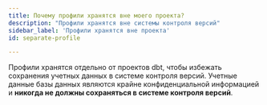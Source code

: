 ```yaml
---
title: Почему профили хранятся вне моего проекта?
description: "Профили хранятся вне системы контроля версий"
sidebar_label: 'Профили хранятся вне проекта'
id: separate-profile

---
```


Профили хранятся отдельно от проектов dbt, чтобы избежать сохранения учетных данных в системе контроля версий. Учетные данные базы данных являются крайне конфиденциальной информацией и **никогда не должны сохраняться в системе контроля версий**.